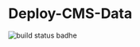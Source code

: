 # Deploy-CMS-Data
![build status badhe](https://programystic.visualstudio.com/_apis/public/build/definitions/94f2fa1e-d074-4cff-b780-07bd359b1238/8/badge)